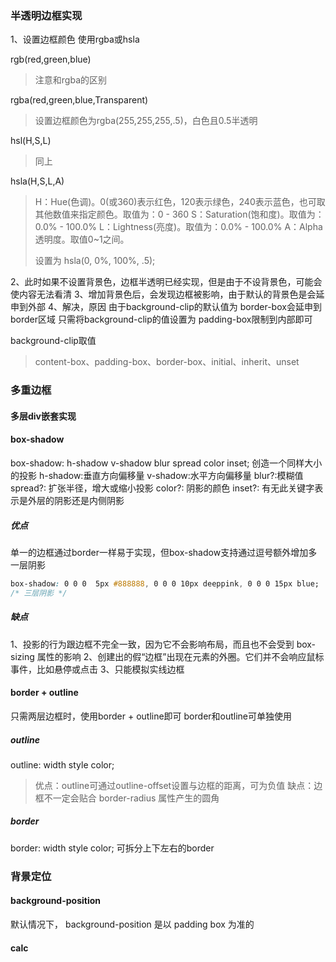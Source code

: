 ### 半透明边框实现
1、设置边框颜色
使用rgba或hsla

rgb(red,green,blue)
> 注意和rgba的区别

rgba(red,green,blue,Transparent)
> 设置边框颜色为rgba(255,255,255,.5)，白色且0.5半透明

hsl(H,S,L)
> 同上

hsla(H,S,L,A)
> H：Hue(色调)。0(或360)表示红色，120表示绿色，240表示蓝色，也可取其他数值来指定颜色。取值为：0 - 360
> S：Saturation(饱和度)。取值为：0.0% - 100.0%
> L：Lightness(亮度)。取值为：0.0% - 100.0%
> A：Alpha透明度。取值0~1之间。
> 
> 设置为 hsla(0, 0%, 100%, .5);

2、此时如果不设置背景色，边框半透明已经实现，但是由于不设背景色，可能会使内容无法看清
3、增加背景色后，会发现边框被影响，由于默认的背景色是会延申到外部
4、解决，原因
由于background-clip的默认值为 border-box会延申到border区域
只需将background-clip的值设置为 padding-box限制到内部即可


background-clip取值
> content-box、padding-box、border-box、initial、inherit、unset


### 多重边框
#### 多层div嵌套实现

#### box-shadow
box-shadow: h-shadow v-shadow blur spread color inset;
创造一个同样大小的投影
h-shadow:垂直方向偏移量
v-shadow:水平方向偏移量
blur?:模糊值
spread?: 扩张半径，增大或缩小投影
color?: 阴影的颜色
inset?: 有无此关键字表示是外层的阴影还是内侧阴影

##### 优点
单一的边框通过border一样易于实现，但box-shadow支持通过逗号额外增加多一层阴影

```css
box-shadow: 0 0 0  5px #888888, 0 0 0 10px deeppink, 0 0 0 15px blue;
/* 三层阴影 */
```


##### 缺点
1、投影的行为跟边框不完全一致，因为它不会影响布局，而且也不会受到 box-sizing 属性的影响
2、创建出的假“边框”出现在元素的外圈。它们并不会响应鼠标事件，比如悬停或点击
3、只能模拟实线边框


#### border + outline
只需两层边框时，使用border + outline即可
border和outline可单独使用

##### outline
outline: width style color;
> 优点：outline可通过outline-offset设置与边框的距离，可为负值
> 缺点：边框不一定会贴合 border-radius 属性产生的圆角

##### border
border: width style color;
可拆分上下左右的border




### 背景定位

#### background-position
默认情况下， background-position 是以 padding box 为准的


#### calc